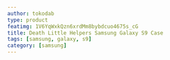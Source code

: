 ```yaml
---
author: tokodab
type: product
featimg: 1V6YqWxkQzn6xrdMm8bybdcuo4675s_cG
title: Death Little Helpers Samsung Galaxy S9 Case
tags: [samsung, galaxy, s9]
category: [samsung]
---
```

